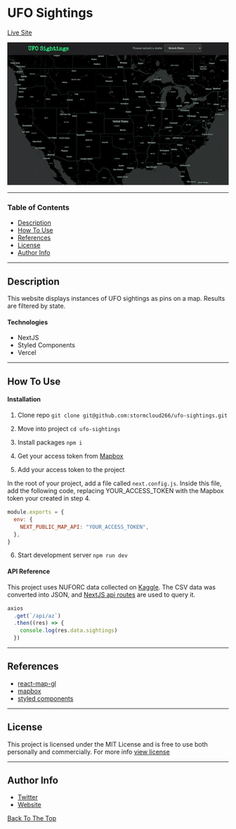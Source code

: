 # UFO Sightings

[Live Site](https://ufo-sightings.vercel.app/)

![Project Image](https://github.com/stormcloud266/ufo-sightings/blob/main/screenshot.gif)

---

### Table of Contents

- [Description](#description)
- [How To Use](#how-to-use)
- [References](#references)
- [License](#license)
- [Author Info](#author-info)

---

## Description

This website displays instances of UFO sightings as pins on a map. Results are filtered by state.

#### Technologies

- NextJS
- Styled Components
- Vercel

---

## How To Use

#### Installation

1. Clone repo
  `git clone git@github.com:stormcloud266/ufo-sightings.git`

2. Move into project
  `cd ufo-sightings`

3. Install packages
  `npm i`

4. Get your access token from [Mapbox](https://docs.mapbox.com/help/how-mapbox-works/access-tokens/)

5. Add your access token to the project

  In the root of your project, add a file called `next.config.js`. Inside this file, add the following code, replacing YOUR_ACCESS_TOKEN with the Mapbox token your created in step 4.

  ```javascript
  module.exports = {
    env: {
      NEXT_PUBLIC_MAP_API: "YOUR_ACCESS_TOKEN",
    },
  }
  ```

6. Start development server
  `npm run dev`

#### API Reference

This project uses NUFORC data collected on [Kaggle](https://www.kaggle.com/NUFORC/ufo-sightings). The CSV data was converted into JSON, and [NextJS api routes](https://nextjs.org/docs/api-routes/introduction) are used to query it.

```javascript
axios
  .get(`/api/az`)
  .then((res) => {
    console.log(res.data.sightings)
  })
```

---

## References
- [react-map-gl](https://github.com/visgl/react-map-gl)
- [mapbox](https://docs.mapbox.com/)
- [styled components](https://styled-components.com/)

---

## License

This project is licensed under the MIT License and is free to use both personally and commercially. For more info [view license](https://github.com/stormcloud266/ufo-sightings/blob/main/LICENSE)

---

## Author Info

- [Twitter](https://twitter.com/stormcloud266)
- [Website](https://tawneeallport.com)

[Back To The Top](#read-me-template)